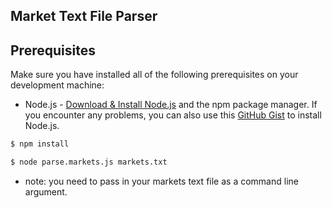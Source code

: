 ## Market Text File Parser

## Prerequisites
Make sure you have installed all of the following prerequisites on your development machine:
* Node.js - [Download & Install Node.js](https://nodejs.org/en/download/) and the npm package manager. If you encounter any problems, you can also use this [GitHub Gist](https://gist.github.com/isaacs/579814) to install Node.js.

```bash
$ npm install
```

```bash
$ node parse.markets.js markets.txt
```

* note: you need to pass in your markets text file as a command line argument.
